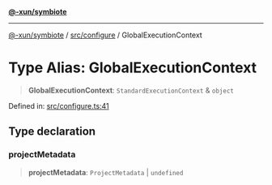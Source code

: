 [**@-xun/symbiote**](../../../README.md)

***

[@-xun/symbiote](../../../README.md) / [src/configure](../README.md) / GlobalExecutionContext

# Type Alias: GlobalExecutionContext

> **GlobalExecutionContext**: `StandardExecutionContext` & `object`

Defined in: [src/configure.ts:41](https://github.com/Xunnamius/symbiote/blob/0bafa3046d16effe919127463c68cff1fb657848/src/configure.ts#L41)

## Type declaration

### projectMetadata

> **projectMetadata**: `ProjectMetadata` \| `undefined`
